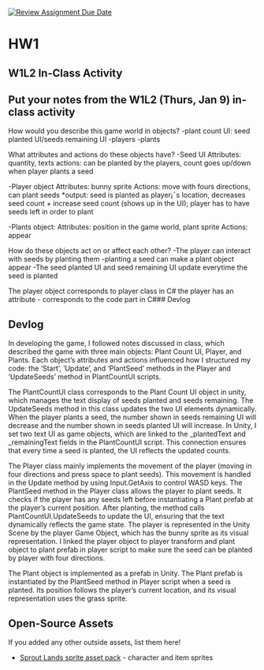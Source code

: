 [![Review Assignment Due Date](https://classroom.github.com/assets/deadline-readme-button-22041afd0340ce965d47ae6ef1cefeee28c7c493a6346c4f15d667ab976d596c.svg)](https://classroom.github.com/a/MjLLqDcN)
# HW1
## W1L2 In-Class Activity

## Put your notes from the W1L2 (Thurs, Jan 9) in-class activity 
How would you describe this game world in objects?
-plant count UI: seed planted UI/seeds remaining UI
-players
-plants

What attributes and  actions do these objects have?
-Seed UI
Attributes: quantity, texts
actions: can be planted by the players, count goes up/down when player plants a seed

-Player object
Attributes: bunny sprite
Actions: move with fours directions, can plant seeds
*output: seed is planted as player¡¯s location, decreases seed count + increase seed count (shows up in the UI); player has to have seeds left in order to plant

-Plants object:
Attributes: position in the game world, plant sprite
Actions: appear

How do these objects act on or affect each other?
-The player can interact with seeds by planting them
-planting a seed can make a plant object appear
-The seed planted UI and seed remaining UI update everytime the seed is planted

The player object corresponds to player class in C#
the player has an attribute  - corresponds to the code part in C### Devlog

## Devlog

In developing the game, I followed notes discussed in class, which described the game with three main objects: Plant Count UI, Player, and Plants. Each object’s attributes and actions influenced how I structured my code: the ‘Start’, ‘Update’, and ‘PlantSeed’ methods in the Player and ‘UpdateSeeds’ method in PlantCountUI scripts.
  
The PlantCountUI class corresponds to the Plant Count UI object in unity, which manages the text display of seeds planted and seeds remaining. The UpdateSeeds method in this class updates the two UI elements dynamically. When the player plants a seed, the number shown in seeds remaining UI will decrease and the number shown in seeds planted UI will increase. In Unity, I set two text UI as game objects, which are linked to the _plantedText and _remainingText fields in the PlantCountUI script. This connection ensures that every time a seed is planted, the UI reflects the updated counts.

The Player class mainly implements the movement of the player (moving in four directions and press space to plant seeds). This movement is handled in the Update method by using Input.GetAxis to control WASD keys. The PlantSeed method in the Player class allows the player to plant seeds. It checks if the player has any seeds left before instantiating a Plant prefab at the player’s current position. After planting, the method calls PlantCountUI.UpdateSeeds to update the UI, ensuring that the text dynamically reflects the game state. The player is represented in the Unity Scene by the player Game Object, which has the bunny sprite as its visual representation. I linked the player object to player transform and plant object to plant prefab in player script to make sure the seed can be planted by player with four directions.

The Plant object is implemented as a prefab in Unity. The Plant prefab is instantiated by the PlantSeed method in Player script when a seed is planted. Its position follows the player’s current location, and its visual representation uses the grass sprite.

## Open-Source Assets
If you added any other outside assets, list them here!
- [Sprout Lands sprite asset pack](https://cupnooble.itch.io/sprout-lands-asset-pack) - character and item sprites
